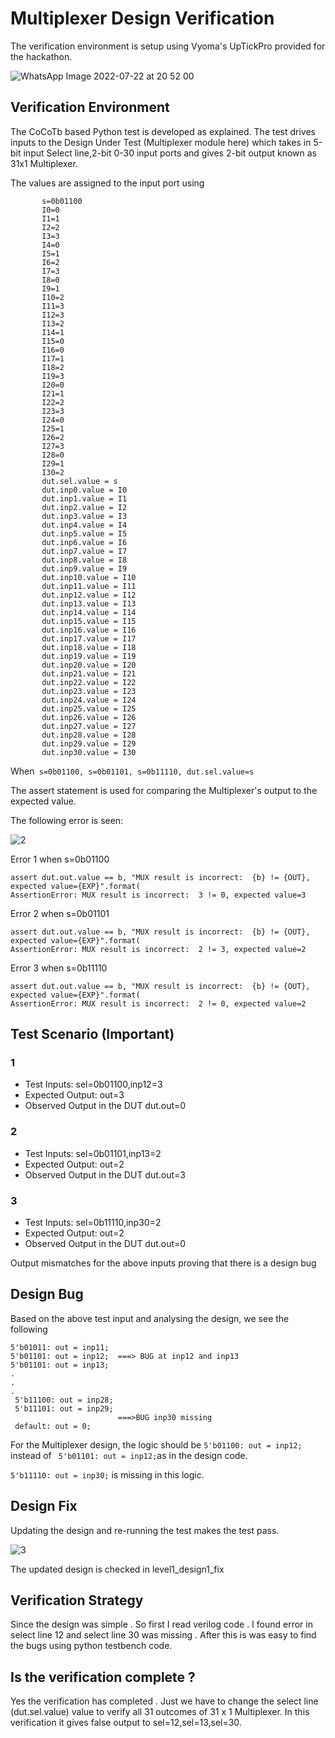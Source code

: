 # Multiplexer Design Verification

The verification environment is setup using Vyoma's UpTickPro provided for the hackathon.

![WhatsApp Image 2022-07-22 at 20 52 00](https://user-images.githubusercontent.com/59868949/180484987-54c6ee00-6970-46dc-855d-f854fb6fd6e1.jpeg)

## Verification Environment
The CoCoTb based Python test is developed as explained. The test drives inputs to the Design Under Test (Multiplexer module here) which takes in 5-bit input Select line,2-bit 0-30 input ports and gives 2-bit output known as 31x1 Multiplexer.

The values are assigned to the input port using
```    
       s=0b01100
       I0=0
       I1=1
       I2=2
       I3=3
       I4=0
       I5=1
       I6=2
       I7=3
       I8=0
       I9=1
       I10=2
       I11=3
       I12=3
       I13=2
       I14=1
       I15=0
       I16=0
       I17=1
       I18=2
       I19=3
       I20=0
       I21=1
       I22=2
       I23=3
       I24=0
       I25=1
       I26=2
       I27=3
       I28=0
       I29=1
       I30=2
       dut.sel.value = s
       dut.inp0.value = I0
       dut.inp1.value = I1
       dut.inp2.value = I2
       dut.inp3.value = I3
       dut.inp4.value = I4
       dut.inp5.value = I5
       dut.inp6.value = I6
       dut.inp7.value = I7
       dut.inp8.value = I8
       dut.inp9.value = I9
       dut.inp10.value = I10 
       dut.inp11.value = I11
       dut.inp12.value = I12
       dut.inp13.value = I13
       dut.inp14.value = I14
       dut.inp15.value = I15
       dut.inp16.value = I16
       dut.inp17.value = I17
       dut.inp18.value = I18
       dut.inp19.value = I19
       dut.inp20.value = I20
       dut.inp21.value = I21
       dut.inp22.value = I22
       dut.inp23.value = I23
       dut.inp24.value = I24
       dut.inp25.value = I25
       dut.inp26.value = I26
       dut.inp27.value = I27
       dut.inp28.value = I28
       dut.inp29.value = I29
       dut.inp30.value = I30
```       
When``` s=0b01100,
        s=0b01101,
        s=0b11110,
        dut.sel.value=s```        
       
The assert statement is used for comparing the Multiplexer's output to the expected value.

The following error is seen:

![2](https://user-images.githubusercontent.com/59868949/180653622-def72a01-cd7f-4dec-9793-fa2782c38c89.png)

Error 1 when s=0b01100
```       
assert dut.out.value == b, "MUX result is incorrect:  {b} != {OUT}, expected value={EXP}".format(
AssertionError: MUX result is incorrect:  3 != 0, expected value=3
```
Error 2 when s=0b01101
```
assert dut.out.value == b, "MUX result is incorrect:  {b} != {OUT}, expected value={EXP}".format(
AssertionError: MUX result is incorrect:  2 != 3, expected value=2
``` 
Error 3 when s=0b11110
```
assert dut.out.value == b, "MUX result is incorrect:  {b} != {OUT}, expected value={EXP}".format(
AssertionError: MUX result is incorrect:  2 != 0, expected value=2
```
                     
## Test Scenario  (Important)
### 1
- Test Inputs: sel=0b01100,inp12=3
- Expected Output: out=3
- Observed Output in the DUT dut.out=0
### 2
- Test Inputs: sel=0b01101,inp13=2
- Expected Output: out=2
- Observed Output in the DUT dut.out=3
### 3
- Test Inputs: sel=0b11110,inp30=2
- Expected Output: out=2
- Observed Output in the DUT dut.out=0

Output mismatches for the above inputs proving that there is a design bug

## Design Bug
Based on the above test input and analysing the design, we see the following
```
5'b01011: out = inp11;
5'b01101: out = inp12;  ===> BUG at inp12 and inp13
5'b01101: out = inp13;  
.
.
.
 5'b11100: out = inp28;
 5'b11101: out = inp29;
                        ===>BUG inp30 missing
 default: out = 0;
```
For the Multiplexer design, the logic should be ```5'b01100: out = inp12; ```instead of ``` 5'b01101: out = inp12;```as in the design code.

```5'b11110: out = inp30;``` is missing in this logic.

## Design Fix
Updating the design and re-running the test makes the test pass.


![3](https://user-images.githubusercontent.com/59868949/180653626-ba12fba5-8903-4bb0-be6f-6d5b0219c1cb.png)

The updated design is checked in level1_design1_fix


## Verification Strategy
Since the design was simple . So first I read verilog code . I found error in select line 12 and select line 30 was missing . After this is was easy to find the bugs using python testbench code.

## Is the verification complete ?
Yes the verification has completed . Just we have to change the select line (dut.sel.value) value to verify all 31 outcomes of 31 x 1 Multiplexer. In this verification
it gives false output to sel=12,sel=13,sel=30.



